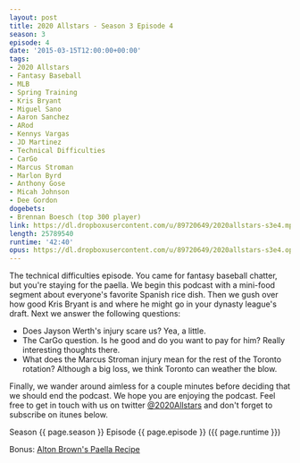 ```yaml
---
layout: post
title: 2020 Allstars - Season 3 Episode 4
season: 3
episode: 4
date: '2015-03-15T12:00:00+00:00'
tags:
- 2020 Allstars
- Fantasy Baseball
- MLB
- Spring Training
- Kris Bryant
- Miguel Sano
- Aaron Sanchez
- ARod
- Kennys Vargas
- JD Martinez
- Technical Difficulties
- CarGo
- Marcus Stroman
- Marlon Byrd
- Anthony Gose
- Micah Johnson
- Dee Gordon
dogebets:
- Brennan Boesch (top 300 player)
link: https://dl.dropboxusercontent.com/u/89720649/2020allstars-s3e4.mp3
length: 25789540
runtime: '42:40'
opus: https://dl.dropboxusercontent.com/u/89720649/2020allstars-s3e4.opus
---
```

The technical difficulties episode.  You came for fantasy baseball chatter, but you're staying for the paella.  We begin this podcast with a mini-food segment about everyone's favorite Spanish rice dish.  Then we gush over how good Kris Bryant is and where he might go in your dynasty league's draft.  Next we answer the following questions:

* Does Jayson Werth's injury scare us?  Yea, a little.  
* The CarGo question.  Is he good and do you want to pay for him?  Really interesting thoughts there.  
* What does the Marcus Stroman injury mean for the rest of the Toronto rotation?  Although a big loss, we think Toronto can weather the blow.

Finally, we wander around aimless for a couple minutes before deciding that we should end the podcast.  We hope you are enjoying the podcast.  Feel free to get in touch with us on twitter [@2020Allstars](https://twitter.com/2020allstars) and don't forget to subscribe on itunes below.

Season {{ page.season }} Episode {{ page.episode }} ({{ page.runtime }})

Bonus: [Alton Brown's Paella Recipe](http://www.foodnetwork.com/recipes/alton-brown/paella-recipe.html)